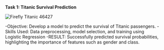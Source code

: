 **Task 1: Titanic Survival Prediction**

![Firefly Titanic 46427](https://github.com/user-attachments/assets/a0c02e3a-5c46-4bd0-a026-549e5fb0bb0f)

-Objective: Develop a model to predict the survival of Titanic passengers.
-Skills Used: Data preprocessing, model selection, and training using Logistic Regression
-RESULT: Successfully predicted survival probabilities, highlighting the importance of features such as gender and class.
